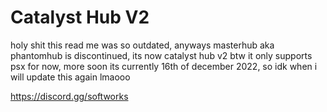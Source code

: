 # Catalyst Hub V2

holy shit this read me was so outdated, anyways masterhub aka phantomhub is discontinued, its now catalyst hub v2
btw it only supports psx for now, more soon 
its currently 16th of december 2022, so idk when i will update this again lmaooo

https://discord.gg/softworks
